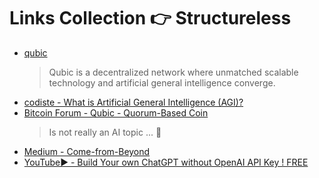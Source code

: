 # Links Collection 👉 Structureless

- [qubic](https://qubic.org/)
    > Qubic is a decentralized network where unmatched scalable technology and artificial general intelligence converge.
- [codiste - What is Artificial General Intelligence (AGI)?](https://www.codiste.com/what-is-artificial-general-intelligence-agi)
- [Bitcoin Forum - Qubic - Quorum-Based Coin](https://bitcointalk.org/index.php?topic=112676.0)
    > Is not really an AI topic ... 🤭
- [Medium - Come-from-Beyond](https://medium.com/@comefrombeyond)
- [YouTube▶️ - Build Your own ChatGPT without OpenAI API Key ! FREE](https://www.youtube.com/watch?v=F_Ocs4N2C78)

